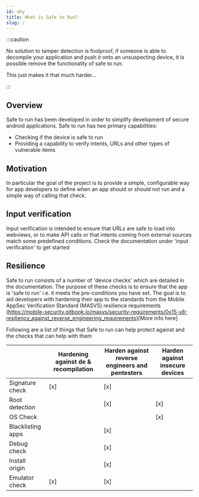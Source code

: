 ```yaml
---
id: why 
title: What is Safe to Run? 
slug: /
---
```

:::caution

No solution to tamper detection is foolproof, if someone is able to decompile your application and
push it onto an unsuspecting device, it is possible remove the functionality of safe to run.

This just makes it that much harder...

:::

## Overview

Safe to run has been developed in order to simplify development of secure android applications. Safe
to run has two primary capabilities:

* Checking if the device is safe to run
* Providing a capability to verify intents, URLs and other types of vulnerable items

## Motivation

In particular the goal of the project is to provide a simple, configurable way for app developers to
define when an app should or should not run and a simple way of calling that check.

## Input verification

Input verification is intended to ensure that URLs are safe to load into webviews, or to make API
calls or that intents coming from external sources match some predefined conditions. Check the
documentation under 'input verification' to get started

## Resilience

Safe to run consists of a number of 'device checks' which are detailed in the documentation. The purpose of
these checks is to ensure that the app is 'safe to run' i.e. it meets the pre-conditions you have
set. The goal is to aid developers with hardening their app to the standards from the Mobile AppSec Verification
Standard (MASVS) resilience requirements (https://mobile-security.gitbook.io/masvs/security-requirements/0x15-v8-resiliency_against_reverse_engineering_requirements)[More info here]

Following are a list of things that Safe to run can help protect against and the checks that can
help with them

|                   | Hardening against de & recompilation | Harden against reverse engineers and pentesters | Harden against insecure devices |
|-------------------|--------------------------------------|-------------------------------------------------|---------------------------------|
| Signature check   | [x]                                  | [x]                                             |                                 |
| Root detection    |                                      | [x]                                             | [x]                             |
| OS Check          |                                      |                                                 | [x]                             |
| Blacklisting apps |                                      | [x]                                             |                                 |
| Debug check       |                                      | [x]                                             |                                 |
| Install origin    |                                      | [x]                                             |                                 |
| Emulator check    | [x]                                  | [x]                                             |                                 |

